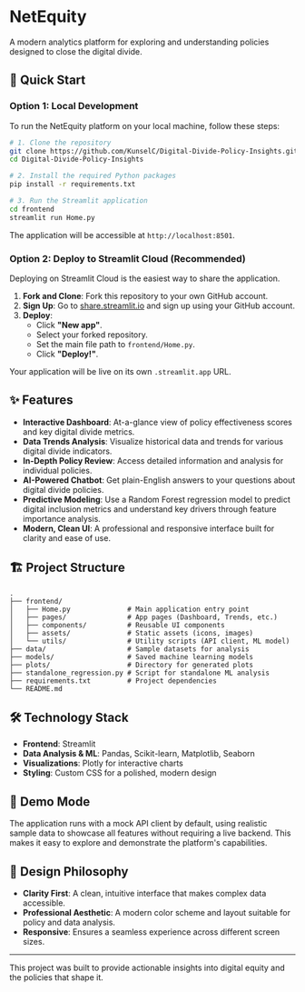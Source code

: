 # NetEquity

A modern analytics platform for exploring and understanding policies designed to close the digital divide.

## 🚀 Quick Start

### Option 1: Local Development

To run the NetEquity platform on your local machine, follow these steps:

```bash
# 1. Clone the repository
git clone https://github.com/KunselC/Digital-Divide-Policy-Insights.git
cd Digital-Divide-Policy-Insights

# 2. Install the required Python packages
pip install -r requirements.txt

# 3. Run the Streamlit application
cd frontend
streamlit run Home.py
```

The application will be accessible at `http://localhost:8501`.

### Option 2: Deploy to Streamlit Cloud (Recommended)

Deploying on Streamlit Cloud is the easiest way to share the application.

1.  **Fork and Clone**: Fork this repository to your own GitHub account.
2.  **Sign Up**: Go to [share.streamlit.io](https://share.streamlit.io) and sign up using your GitHub account.
3.  **Deploy**:
    - Click **"New app"**.
    - Select your forked repository.
    - Set the main file path to `frontend/Home.py`.
    - Click **"Deploy!"**.

Your application will be live on its own `.streamlit.app` URL.

## ✨ Features

- **Interactive Dashboard**: At-a-glance view of policy effectiveness scores and key digital divide metrics.
- **Data Trends Analysis**: Visualize historical data and trends for various digital divide indicators.
- **In-Depth Policy Review**: Access detailed information and analysis for individual policies.
- **AI-Powered Chatbot**: Get plain-English answers to your questions about digital divide policies.
- **Predictive Modeling**: Use a Random Forest regression model to predict digital inclusion metrics and understand key drivers through feature importance analysis.
- **Modern, Clean UI**: A professional and responsive interface built for clarity and ease of use.

## 🏗️ Project Structure

```
.
├── frontend/
│   ├── Home.py              # Main application entry point
│   ├── pages/               # App pages (Dashboard, Trends, etc.)
│   ├── components/          # Reusable UI components
│   ├── assets/              # Static assets (icons, images)
│   └── utils/               # Utility scripts (API client, ML model)
├── data/                    # Sample datasets for analysis
├── models/                  # Saved machine learning models
├── plots/                   # Directory for generated plots
├── standalone_regression.py # Script for standalone ML analysis
├── requirements.txt         # Project dependencies
└── README.md
```

## 🛠️ Technology Stack

- **Frontend**: Streamlit
- **Data Analysis & ML**: Pandas, Scikit-learn, Matplotlib, Seaborn
- **Visualizations**: Plotly for interactive charts
- **Styling**: Custom CSS for a polished, modern design

## 📱 Demo Mode

The application runs with a mock API client by default, using realistic sample data to showcase all features without requiring a live backend. This makes it easy to explore and demonstrate the platform's capabilities.

## 🎨 Design Philosophy

- **Clarity First**: A clean, intuitive interface that makes complex data accessible.
- **Professional Aesthetic**: A modern color scheme and layout suitable for policy and data analysis.
- **Responsive**: Ensures a seamless experience across different screen sizes.

---

This project was built to provide actionable insights into digital equity and the policies that shape it.
